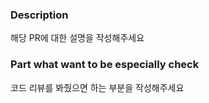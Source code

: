 ### Description

해당 PR에 대한 설명을 작성해주세요

### Part what want to be especially check

코드 리뷰를 봐줬으면 하는 부분을 작성해주세요
